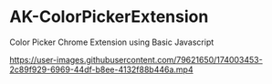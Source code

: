 # AK-ColorPickerExtension
Color Picker Chrome Extension using Basic Javascript


https://user-images.githubusercontent.com/79621650/174003453-2c89f929-6969-44df-b8ee-4132f88b446a.mp4

